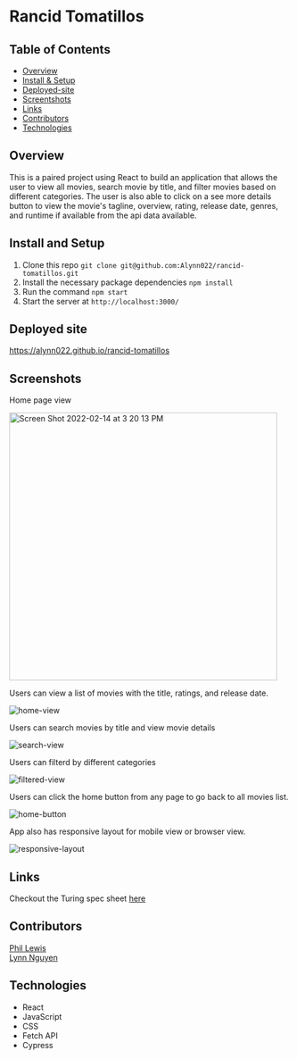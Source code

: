 # Rancid Tomatillos 

## Table of Contents
- [Overview](#overview)
- [Install & Setup](#install-and-setup)
- [Deployed-site](#deployed-site)
- [Screentshots](#screenshots)
- [Links](#links)
- [Contributors](#contributors)
- [Technologies](#technologies)

## Overview
This is a paired project using React to build an application that allows the user to view all movies, search movie by title, and filter movies based on different categories. The user is also able to click on a see more details button to view the movie's tagline, overview, rating, release date, genres, and runtime if available from the api data available. 

## Install and Setup
  1. Clone this repo `git clone git@github.com:Alynn022/rancid-tomatillos.git`
  2. Install the necessary package dependencies `npm install`
  3. Run the command `npm start`
  4. Start the server at `http://localhost:3000/`

## Deployed site

https://alynn022.github.io/rancid-tomatillos

## Screenshots 

Home page view 

<img width="480" alt="Screen Shot 2022-02-14 at 3 20 13 PM" src="https://user-images.githubusercontent.com/89872714/153956905-6ab31ef6-2cd4-4165-b8a7-f940ceb3636e.png">

Users can view a list of movies with the title, ratings, and release date. 

![home-view](https://media.giphy.com/media/bFpvJYY7tc3c0tRpsR/giphy.gif)

Users can search movies by title and view movie details 

![search-view](https://media.giphy.com/media/UG7xZXeN1SZLZPUF67/giphy.gif)

Users can filterd by different categories 

![filtered-view](https://media.giphy.com/media/ftbO0PX7YWN9789Ic7/giphy.gif)

Users can click the home button from any page to go back to all movies list. 

![home-button](https://media.giphy.com/media/xfN2PVtNh3TjbHfMMN/giphy.gif)

App also has responsive layout for mobile view or browser view. 

![responsive-layout](https://media.giphy.com/media/oGtC2nY9BYp0ZVxx1k/giphy.gif)

## Links 
Checkout the Turing spec sheet [here](https://frontend.turing.edu/projects/module-3/rancid-tomatillos-v3.html)

## Contributors
[Phil Lewis](https://github.com/philalewis)  
[Lynn Nguyen](https://github.com/Alynn022)  

## Technologies 

- React 
- JavaScript 
- CSS 
- Fetch API 
- Cypress 




